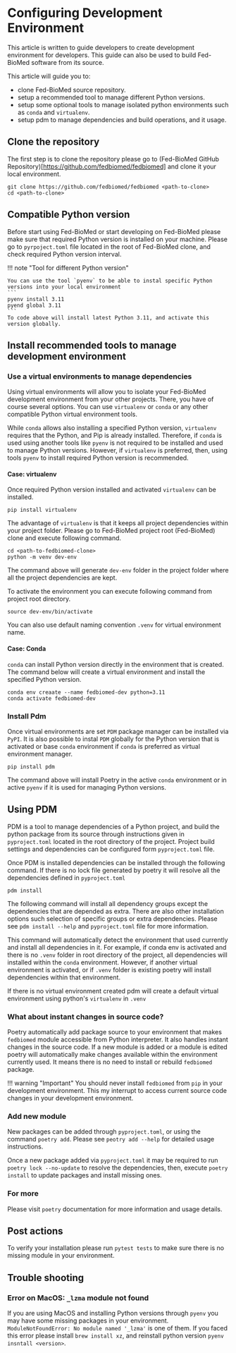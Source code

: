 # Configuring Development Environment

This article is written to guide developers to create development environment for developers. This guide can also be used to build Fed-BioMed software from its source.


This article will guide you to:

- clone Fed-BioMed source repository.
- setup a recommended tool to manage different Python versions.
- setup some optional tools to manage isolated python environments such as `conda` and `virtualenv`.
- setup pdm to manage dependencies and build operations, and it usage.


## Clone the repository
The first step is to clone the repository please go to (Fed-BioMed GitHub Repository)[https://github.com/fedbiomed/fedbiomed] and clone it your local environment.

```
git clone https://github.com/fedbiomed/fedbiomed <path-to-clone>
cd <path-to-clone>
```


## Compatible Python version

Before start using Fed-BioMed or start developing on Fed-BioMed please make sure that required Python version is installed on your machine. Please go to `pyrpoject.toml` file located in the root of Fed-BioMed clone, and check required Python version interval.

!!! note "Tool for different Python version"

    You can use the tool `pyenv` to be able to instal specific Python versions into your local environment
    ```
    pyenv install 3.11
    pyend global 3.11
    ```
    To code above will install latest Python 3.11, and activate this version globally.


## Install recommended tools to manage development environment

### Use a virtual environments to manage dependencies

Using virtual environments will allow you to isolate your Fed-BioMed development environment from your other projects. There, you have of course several options. You can use `virtualenv` or `conda` or any other compatible Python virtual environment tools.

While `conda` allows also installing a specified Python version, `virtualenv` requires that the Python, and Pip is already installed. Therefore, if `conda` is used using another tools like `pyenv` is not required to be installed and used to manage Python versions. However, if `virtualenv` is preferred, then, using tools `pyenv` to install required Python version is recommended.

#### Case: virtualenv
Once required Python version installed and activated `virtualenv` can be installed.

```
pip install virtualenv
```

The advantage of `virtualenv` is that it keeps all project dependencies within your project folder. Please go to Fed-BioMed project root (Fed-BioMed) clone and execute following command.

```
cd <path-to-fedbiomed-clone>
python -m venv dev-env
```

The command above will generate `dev-env` folder in the project folder where all the project dependencies are kept.

To activate the environment you can execute following command from project root directory.

```
source dev-env/bin/activate
```

You can also use default naming convention `.venv` for virtual environment name.

#### Case: Conda

`conda` can install Python version directly in the environment that is created. The command below will create a virtual environment and install the specified Python version.

```
conda env creaate --name fedbiomed-dev python=3.11
conda activate fedbiomed-dev
```


### Install Pdm

Once virtual environments are set `PDM` package manager can be installed via `PyPI`. It is also possible to instal `PDM` globally for the Python version that is activated or base `conda` environment if `conda` is preferred as virtual environment manager.

```
pip install pdm
```

The command above will install Poetry in the active `conda` environment or in active `pyenv` if it is used for managing Python versions.


## Using PDM

PDM is a tool to manage dependencies of a Python project, and build the python package from its source through instructions given in `pyproject.toml` located in the root directory of the project. Project build settings and dependencies can be configured form `pyproject.toml` file.

Once PDM is installed dependencies can be installed through the following command. If there is no lock file generated by poetry it will resolve all the dependencies defined in `pyproject.toml`

```
pdm install
```

The following command will install all dependency groups except the dependencies that are depended as extra. There are also other installation options such selection of specific groups or extra dependencies. Please see `pdm install --help` and `pyproject.toml` file for more information.

This command will automatically detect the environment that used currently and install all dependencies in it. For example, if conda env is activated and there is no `.venv` folder in root directory of the project, all dependencies will installed within the `conda` environment. However, if another virtual environment is activated, or if `.venv` folder is existing poetry will install dependencies within that environment.

If there is no virtual environment created pdm will create a default virtual environment using python's `virtualenv` in `.venv`


### What about instant changes in source code?

Poetry automatically add package source to your environment that makes `fedbiomed` module accessible from Python interpreter. It also handles instant changes in the source code. If a new module is added or a module is edited poetry will automatically make changes available within the environment currently used. It means there is no need to install or rebuild `fedbiomed` package.

!!! warning "Important"
    You should never install `fedbiomed` from `pip` in your development environment. This my interrupt to access current source code changes in your development environment.

### Add new module

New packages can be added through `pyproject.toml`, or using the command `poetry add`. Please see `peotry add --help` for detailed usage instructions.

Once a new package added via `pyproject.toml` it may be required to run `poetry lock --no-update` to resolve the dependencies, then, execute `poetry install` to update packages and install missing ones.

### For more

Please visit `poetry` documentation for more information and usage details.


## Post actions

To verify your installation please run `pytest tests` to make sure there is no missing module in your environment.

## Trouble shooting

### Error on MacOS: `_lzma` module not found

If you are using MacOS and installing Python versions through `pyenv` you may have some missing packages in your environment. `ModuleNotFoundError: No module named '_lzma'` is one of them. If you faced this error please install `brew install xz`, and reinstall python version `pyenv insntall <version>`.


